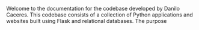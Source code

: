 Welcome to the documentation for the codebase developed by Danilo Caceres. This codebase consists of a collection of Python applications and websites built using Flask and relational databases. The purpose

